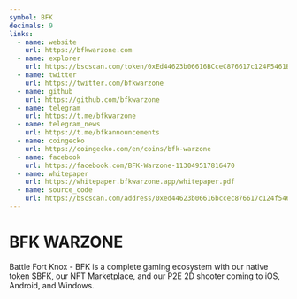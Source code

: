 ```yaml
---
symbol: BFK
decimals: 9
links:
  - name: website
    url: https://bfkwarzone.com
  - name: explorer
    url: https://bscscan.com/token/0xEd44623b06616BCceC876617c124F5461Bd5f79B
  - name: twitter
    url: https://twitter.com/bfkwarzone
  - name: github
    url: https://github.com/bfkwarzone
  - name: telegram
    url: https://t.me/bfkwarzone
  - name: telegram_news
    url: https://t.me/bfkannouncements
  - name: coingecko
    url: https://coingecko.com/en/coins/bfk-warzone
  - name: facebook
    url: https://facebook.com/BFK-Warzone-113049517816470
  - name: whitepaper
    url: https://whitepaper.bfkwarzone.app/whitepaper.pdf
  - name: source_code
    url: https://bscscan.com/address/0xed44623b06616bccec876617c124f5461bd5f79b#code
---
```


# BFK WARZONE

Battle Fort Knox - BFK is a complete gaming ecosystem with our native token $BFK, our NFT Marketplace, and our P2E 2D shooter coming to iOS, Android, and Windows.
